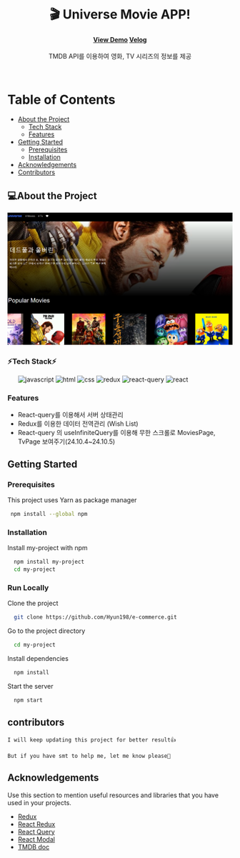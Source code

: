 <div align="center">

  <h1>🎬 Universe Movie APP! </h1>

<!-- Badges -->
<h4>
    <a href="https://univermovie.netlify.app">View Demo</a>
    <a href="https://velog.io/@hwn123h/Universe-%EC%98%81%ED%99%94-%EC%95%B1">Velog</a>
</h4>

<p>TMDB API를 이용하여 영화, TV 시리즈의 정보를 제공</p>

</div>

<br />

<!-- Table of Contents -->

# Table of Contents

- [About the Project](#about-the-project)
  - [Tech Stack](#tech-stack)
  - [Features](#features)
- [Getting Started](#getting-started)
  - [Prerequisites](#prerequisites)
  - [Installation](#installation)
- [Acknowledgements](#acknowledgements)
- [Contributors](#contributors)

<!-- About the Project -->

## 💻About the Project

<div align="center"> 
  <img src="./public/universe.png" alt="screenshot" />
</div>

<!-- TechStack -->

### ⚡Tech Stack⚡

<ul>
   <img src="https://img.shields.io/badge/JavaScript-F7DF1E?style=for-the-badge&logo=JavaScript&logoColor=white" alt="javascript" />
   <img src="https://img.shields.io/badge/HTML5-E34F26?style=for-the-badge&logo=html5&logoColor=white" alt="html" />
   <img src="https://img.shields.io/badge/CSS3-1572B6?style=for-the-badge&logo=css3&logoColor=white" alt="css" />
   <img src="https://img.shields.io/badge/Redux-593D88?style=for-the-badge&logo=redux&logoColor=white" alt="redux" />
   <img src="https://img.shields.io/badge/ReactQuery-20232A?style=for-the-badge&logo=react&logoColor=61DAF" alt="react-query">
   <img src="https://img.shields.io/badge/React-20232A?style=for-the-badge&logo=react&logoColor=61DAFB" alt="react" />
</ul>

<!-- Features -->

### Features

- React-query를 이용해서 서버 상태관리
- Redux를 이용한 데이터 전역관리 (Wish List)
- React-query 의 useInfiniteQuery를 이용해 무한 스크롤로 MoviesPage, TvPage 보여주기(24.10.4~24.10.5)
<!-- Getting Started -->

## Getting Started

<!-- Prerequisites -->

### Prerequisites

This project uses Yarn as package manager

```bash
 npm install --global npm
```

<!-- Installation -->

### Installation

Install my-project with npm

```bash
  npm install my-project
  cd my-project
```

<!-- Run Locally -->

### Run Locally

Clone the project

```bash
  git clone https://github.com/Hyun198/e-commerce.git
```

Go to the project directory

```bash
  cd my-project
```

Install dependencies

```bash
  npm install
```

Start the server

```bash
  npm start
```

## contributors

    I will keep updating this project for better result👍

    But if you have smt to help me, let me know please👋

<!-- Acknowledgments -->

## Acknowledgements

Use this section to mention useful resources and libraries that you have used in your projects.

- [Redux](https://ko.redux.js.org/introduction/getting-started/)
- [React Redux](https://react-redux.js.org/)
- [React Query](https://tanstack.com/query/latest/docs/framework/react/overview)
- [React Modal](https://github.com/reactjs/react-modal)
- [TMDB doc](https://developer.themoviedb.org/docs/getting-started)
